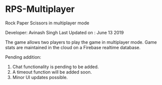 # RPS-Multiplayer
Rock Paper Scissors in multiplayer mode

Developer: Avinash Singh
Last Updated on : June 13 2019


The game allows two players to play the game in multiplayer mode.
Game stats are maintained in the cloud on a Firebase realtime database.


Pending addition:
1. Chat functionality is pending to be added.
2. A timeout function will be added soon.
3. Minor UI updates possible.